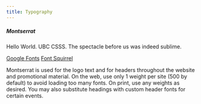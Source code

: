```yaml
---
title: Typography
---
```


##### Montserrat
<span class="display-4">Hello World. UBC CSSS. The spectacle before us was indeed sublime.</span>

<a class="btn btn-secondary btn-sm" href="https://fonts.google.com/specimen/Montserrat">Google Fonts</a>
<a class="btn btn-secondary btn-sm" href="https://www.fontsquirrel.com/fonts/montserrat">Font Squirrel</a>

Montserrat is used for the logo text and for headers throughout the website and promotional material.
On the web, use only 1 weight per site (500 by default) to avoid loading too many fonts.
On print, use any weights as desired. You may also substitute headings with custom header fonts for certain events.
